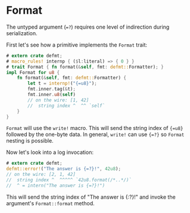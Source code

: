 # Format

The untyped argument (`=?`) requires one level of indirection during serialization.

First let's see how a primitive implements the `Format` trait:

``` rust
# extern crate defmt;
# macro_rules! internp { ($l:literal) => { 0 } }
# trait Format { fn format(&self, fmt: defmt::Formatter); }
impl Format for u8 {
    fn format(&self, fmt: defmt::Formatter) {
        let t = internp!("{=u8}");
        fmt.inner.tag(&t);
        fmt.inner.u8(self)
        // on the wire: [1, 42]
        //  string index ^  ^^ `self`
    }
}
```

`Format` will use the `write!` macro.
This will send the string index of `{=u8}` followed by the one-byte data.
In general, `write!` can use `{=?}` so `Format` nesting is possible.

Now let's look into a log invocation:

``` rust
# extern crate defmt;
defmt::error!("The answer is {=?}!", 42u8);
// on the wire: [2, 1, 42]
//  string index ^  ^^^^^ `42u8.format(/*..*/)`
//  ^ = intern("The answer is {=?}!")
```

This will send the string index of "The answer is {:?}!" and invoke the argument's `Format::format` method.
